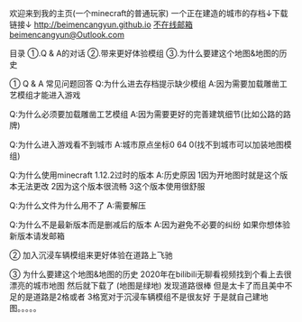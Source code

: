 欢迎来到我的主页(一个minecraft的普通玩家)
一个正在建造的城市的存档↓下载链接↓
http://beimencangyun.github.io
不在线邮箱beimencangyun@Outlook.com

目录
①.Q & A的对话
②.带来更好体验模组 
③.为什么要建这个地图&地图的历史

①
Q & A 常见问题回答
Q:为什么进去存档提示缺少模组
A:因为需要加载雕凿工艺模组才能进入游戏

Q:为什么必须要加载雕凿工艺模组
A:因为需要更好的完善建筑细节(比如公路的路牌)

Q:为什么进入游戏看不到城市
A:城市原点坐标0 64 0(找不到城市可以加装地图模组)

Q:为什么使用minecraft 1.12.2过时的版本
A:历史原因 1因为开地图时就是这个版本无法更改 2因为这个版本很流畅 3这个版本使用很舒服

Q:为什么文件为什么用不了
A:需要解压

Q:为什么不是最新版本而是删减后的版本
A:因为避免不必要的纠纷 如果你想体验新版本请发邮箱


②
加入沉浸车辆模组来更好体验在道路上飞驰

③
为什么要建这个地图&地图的历史
2020年在bilibili无聊看视频找到个看上去很漂亮的城市地图
然后就下载了 (地图是绿地)
发现道路很棒  但是太卡了而且美中不足的是道路是2格或者
3格宽对于沉浸车辆模组不是很友好
于是就自己建地图。。。。。
